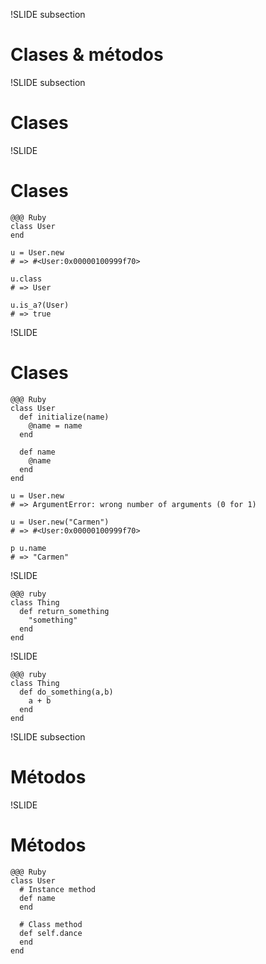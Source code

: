 !SLIDE subsection

# Clases & métodos

!SLIDE subsection
# Clases


!SLIDE
# Clases

    @@@ Ruby
    class User
    end

    u = User.new
    # => #<User:0x00000100999f70>

    u.class
    # => User

    u.is_a?(User)
    # => true

!SLIDE
# Clases

    @@@ Ruby
    class User
      def initialize(name)
        @name = name
      end

      def name
        @name
      end
    end

    u = User.new
    # => ArgumentError: wrong number of arguments (0 for 1)

    u = User.new("Carmen")
    # => #<User:0x00000100999f70>

    p u.name
    # => "Carmen"

!SLIDE

    @@@ ruby
    class Thing
      def return_something
        "something"
      end
    end

!SLIDE

    @@@ ruby
    class Thing
      def do_something(a,b)
        a + b
      end
    end

!SLIDE subsection
# Métodos


!SLIDE
# Métodos

    @@@ Ruby
    class User
      # Instance method
      def name
      end

      # Class method
      def self.dance
      end
    end
